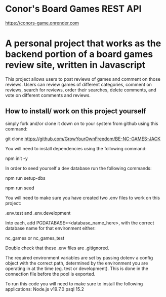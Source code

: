  # Conor's Board Games REST API
https://conors-game.onrender.com

# A personal project that works as the backend portion of a board games review site, written in Javascript

This project allows users to post reviews of games and comment on those reviews. Users can review games of different categories, comment on reviews, search for reviews, order their searches, delete comments, and vote on different comments and reviews.

## How to install/ work on this project yourself

simply fork and/or clone it down on to your system from github using this command:

git clone https://github.com/GrowYourOwnFreedom/BE-NC-GAMES-JACK

You will need to install dependencies using the following command:

npm init -y

In order to seed yourself a dev database run the following commands:

npm run setup-dbs

npm run seed

You will need to make sure you have created two .env files to work on this project:

.env.test and .env.development

Into each, add PGDATABASE=<database_name_here>, with the correct database name for that environment either:

nc_games or nc_games_test

Double check that these .env files are .gitignored.

The required environment variables are set by passing dotenv a config object with the correct path, determined by the environment you are operating in at the time (eg. test or development). This is done in the connection file before the pool is exported.

To run this code you will need to make sure to install the following applications: Node.js v19.7.0 psql 15.2